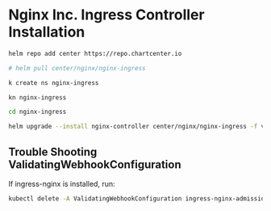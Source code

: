 # Nginx Inc. Ingress Controller Installation


```bash
helm repo add center https://repo.chartcenter.io

# helm pull center/nginx/nginx-ingress

k create ns nginx-ingress

kn nginx-ingress

cd nginx-ingress

helm upgrade --install nginx-controller center/nginx/nginx-ingress -f values.yaml
```

## Trouble Shooting ValidatingWebhookConfiguration

If ingress-nginx is installed, run:

```bash
kubectl delete -A ValidatingWebhookConfiguration ingress-nginx-admission
```